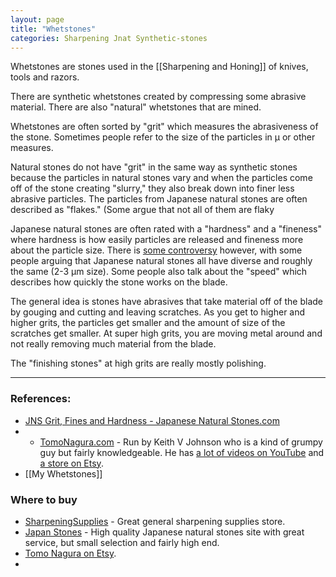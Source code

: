 ```yaml
---
layout: page
title: "Whetstones"
categories: Sharpening Jnat Synthetic-stones
---
```


Whetstones are stones used in the [[Sharpening and Honing]] of knives, tools and razors.

There are synthetic whetstones created by compressing some abrasive material. There are also "natural" whetstones that are mined.

Whetstones are often sorted by "grit" which measures the abrasiveness of the stone. Sometimes people refer to the size of the particles in μ or other measures.

Natural stones do not have "grit" in the same way as synthetic stones because the particles in natural stones vary and when the particles come off of the stone creating "slurry," they also break down into finer less abrasive particles. The particles from Japanese natural stones are often described as "flakes." (Some argue that not all of them are flaky

Japanese natural stones are often rated with a "hardness" and a "fineness" where hardness is how easily particles are released and fineness more about the particle size. There is [some controversy](https://www.badgerandblade.com/forum/threads/what-is-hardness-in-a-finishing-stone-and-how-does-it-affect-its-finishing-character.326472/) however, with some people arguing that Japanese natural stones all have diverse and roughly the same (2-3 μm size). Some people also talk about the "speed" which describes how quickly the stone works on the blade.

The general idea is stones have abrasives that take material off of the blade by gouging and cutting and leaving scratches. As you get to higher and higher grits, the particles get smaller and the amount of size of the scratches get smaller. At super high grits, you are moving metal around and not really removing much material from the blade.

The "finishing stones" at high grits are really mostly polishing.

---
### References:

- [JNS Grit, Fines and Hardness - Japanese Natural Stones.com](https://www.japanesenaturalstones.com/jns-grit-fines-and-hardnes/)
- - [TomoNagura.com](http://www.tomonagura.com/) - Run by Keith V Johnson who is a kind of grumpy guy but fairly knowledgeable. He has [a lot of videos on YouTube](https://www.youtube.com/channel/UCoAzNayVM73aqORQICPdQcg) and [a store on Etsy](https://www.etsy.com/market/tomo_nagura).
- [[My Whetstones]]

### Where to buy

- [SharpeningSupplies](https://www.sharpeningsupplies.com/) - Great general sharpening supplies store.
- [Japan Stones](https://www.japanstones.com/) - High quality Japanese natural stones site with great service, but small selection and fairly high end.
- [Tomo Nagura on Etsy](https://www.etsy.com/market/tomo_nagura).
- 